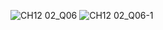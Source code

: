 ![CH12 02_Q06](https://github.com/user-attachments/assets/76c7de3c-76e1-428c-849a-97e65319fff3)
![CH12 02_Q06-1](https://github.com/user-attachments/assets/1d7e5db3-d15e-4d2d-8859-990e574de275)
